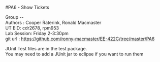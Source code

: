 #PA6 - Show Tickets  

Group --  
Authors : Cooper Raterink, Ronald Macmaster  
UT EID: cdr2678, rpm953  
Lab Session: Friday 2-3:30pm  
git url : https://github.com/ronny-macmaster/EE-422C/tree/master/PA6  

JUnit Test files are in the test package.  
You may need to add a JUnit jar to eclipse if you want to run them  